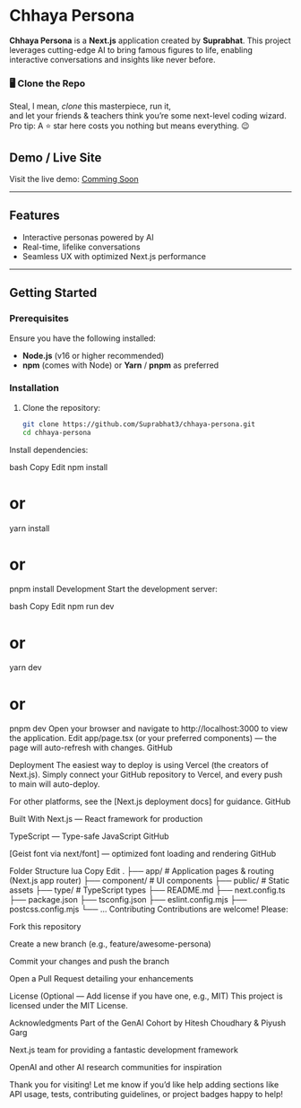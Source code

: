 # Chhaya Persona

**Chhaya Persona** is a **Next.js** application created by **Suprabhat**. This project leverages cutting-edge AI to bring famous figures to life, enabling interactive conversations and insights like never before.

### 🖥️ Clone the Repo

Steal, I mean, *clone* this masterpiece, run it,  
and let your friends & teachers think you’re some next-level coding wizard.  
Pro tip: A ⭐ star here costs you nothing but means everything. 😉

## Demo / Live Site

Visit the live demo: [Comming Soon](https://your-deployment-url.com)

---


## Features

- Interactive personas powered by AI  
- Real-time, lifelike conversations  
- Seamless UX with optimized Next.js performance  

---

## Getting Started

### Prerequisites

Ensure you have the following installed:

- **Node.js** (v16 or higher recommended)  
- **npm** (comes with Node) or **Yarn** / **pnpm** as preferred  

### Installation

1. Clone the repository:  
   ```bash
   git clone https://github.com/Suprabhat3/chhaya-persona.git
   cd chhaya-persona
Install dependencies:

bash
Copy
Edit
npm install
# or
yarn install
# or
pnpm install
Development
Start the development server:

bash
Copy
Edit
npm run dev
# or
yarn dev
# or
pnpm dev
Open your browser and navigate to http://localhost:3000 to view the application.
Edit app/page.tsx (or your preferred components) — the page will auto-refresh with changes. 
GitHub

Deployment
The easiest way to deploy is using Vercel (the creators of Next.js). Simply connect your GitHub repository to Vercel, and every push to main will auto-deploy.

For other platforms, see the [Next.js deployment docs] for guidance. 
GitHub

Built With
Next.js — React framework for production

TypeScript — Type-safe JavaScript 
GitHub

[Geist font via next/font] — optimized font loading and rendering 
GitHub

Folder Structure
lua
Copy
Edit
.
├── app/             # Application pages & routing (Next.js app router)
├── component/       # UI components
├── public/          # Static assets
├── type/            # TypeScript types
├── README.md
├── next.config.ts
├── package.json
├── tsconfig.json
├── eslint.config.mjs
├── postcss.config.mjs
└── ...
Contributing
Contributions are welcome! Please:

Fork this repository

Create a new branch (e.g., feature/awesome-persona)

Commit your changes and push the branch

Open a Pull Request detailing your enhancements

License
(Optional — Add license if you have one, e.g., MIT)
This project is licensed under the MIT License.

Acknowledgments
Part of the GenAI Cohort by Hitesh Choudhary & Piyush Garg

Next.js team for providing a fantastic development framework

OpenAI and other AI research communities for inspiration

Thank you for visiting! Let me know if you’d like help adding sections like API usage, tests, contributing guidelines, or project badges happy to help!